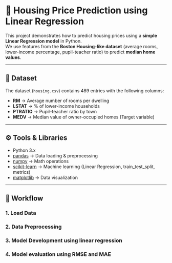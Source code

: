 # 🏡 Housing Price Prediction using Linear Regression

This project demonstrates how to predict housing prices using a **simple Linear Regression model** in Python.  
We use features from the **Boston Housing-like dataset** (average rooms, lower-income percentage, pupil-teacher ratio) to predict **median home values**.

---

## 📂 Dataset
The dataset (`housing.csv`) contains 489 entries with the following columns:

- **RM** → Average number of rooms per dwelling  
- **LSTAT** → % of lower-income households  
- **PTRATIO** → Pupil–teacher ratio by town  
- **MEDV** → Median value of owner-occupied homes (Target variable)

---

## ⚙️ Tools & Libraries
- Python 3.x  
- [pandas](https://pandas.pydata.org/) → Data loading & preprocessing  
- [numpy](https://numpy.org/) → Math operations  
- [scikit-learn](https://scikit-learn.org/) → Machine learning (Linear Regression, train_test_split, metrics)  
- [matplotlib](https://matplotlib.org/) → Data visualization  

---

## 🔎 Workflow

### 1. Load Data
### 2. Data Preprocessing
### 3. Model Development using linear regression
### 4. Model evaluation using RMSE and MAE 